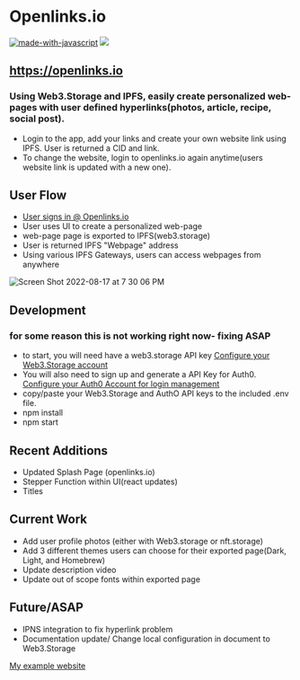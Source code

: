 # Openlinks.io

[![made-with-javascript](https://img.shields.io/badge/Made%20with-JavaScript-1f425f.svg)](https://www.javascript.com)
[![](https://img.shields.io/badge/project-IPFS-blue.svg?style=flat-square)](https://ipfs.io/)


## https://openlinks.io

### Using Web3.Storage and IPFS, easily create personalized web-pages with user defined hyperlinks(photos, article, recipe, social post). 

- Login to the app, add your links and create your own website link using IPFS. User is returned a CID and link. 
- To change the website, login to openlinks.io again anytime(users website link is updated with a new one).


## User Flow
- [User signs in @ Openlinks.io](https://openlinks.io) 
- User uses UI to create a personalized web-page
- web-page page is exported to IPFS(web3.storage)
- User is returned IPFS "Webpage" address
- Using various IPFS Gateways, users can access webpages from anywhere

![Screen Shot 2022-08-17 at 7 30 06 PM](https://user-images.githubusercontent.com/30084404/185266675-2128ffb0-3354-4bdf-8940-d2b7281c5f3b.png)


## Development

### for some reason this is not working right now- fixing ASAP

- to start, you will need have a web3.storage API key
[Configure your Web3.Storage account](https://web3.storage)
- You will also need to sign up and generate a API Key for Auth0. 
[Configure your Auth0 Account for login management](https://auth0.com/signup)
- copy/paste your Web3.Storage and AuthO API keys to the included .env file. 
- npm install
- npm start

## Recent Additions
- Updated Splash Page (openlinks.io)
- Stepper Function within UI(react updates)
- Titles

## Current Work
- Add user profile photos (either with Web3.storage or nft.storage) 
- Add 3 different themes users can choose for their exported page(Dark, Light, and Homebrew) 
- Update description video
- Update out of scope fonts within exported page


## Future/ASAP
- IPNS integration to fix hyperlink problem
- Documentation update/ Change local configuration in document to Web3.Storage

[My example website](https://bafybeie2b4dzndtisdd455aokww3gv4fto5qxhgvpvrk32er4hdxyiufem.ipfs.dweb.link/Mylinks.html)

